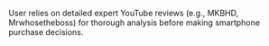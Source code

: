 User relies on detailed expert YouTube reviews (e.g., MKBHD, Mrwhosetheboss) for thorough analysis before making smartphone purchase decisions.